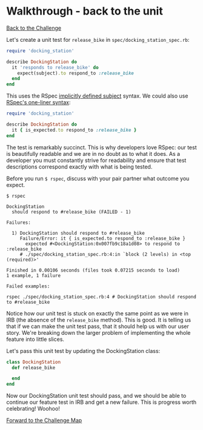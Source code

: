 # Walkthrough - back to the unit

[Back to the Challenge](../8_back_to_the_unit.md)

Let's create a unit test for `release_bike` in `spec/docking_station_spec.rb`:

```ruby
require 'docking_station'

describe DockingStation do
  it 'responds to release_bike' do
    expect(subject).to respond_to :release_bike
  end
end
```

This uses the RSpec [implicitly defined subject](http://www.relishapp.com/rspec/rspec-core/v/3-2/docs/subject/implicitly-defined-subject) syntax. We could also use [RSpec's one-liner syntax](https://www.relishapp.com/rspec/rspec-core/v/3-2/docs/subject/one-liner-syntax):

```ruby
require 'docking_station'

describe DockingStation do
  it { is_expected.to respond_to :release_bike }
end
```

The test is remarkably succinct.  This is why developers love RSpec: our test is beautifully readable and we are in no doubt as to what it does. As a developer you must constantly strive for readability and ensure that test descriptions correspond exactly with what is being tested.

Before you run `$ rspec`, discuss with your pair partner what outcome you expect.


```
$ rspec

DockingStation
  should respond to #release_bike (FAILED - 1)

Failures:

  1) DockingStation should respond to #release_bike
     Failure/Error: it { is_expected.to respond_to :release_bike }
       expected #<DockingStation:0x007fb9c18a1d08> to respond to :release_bike
     # ./spec/docking_station_spec.rb:4:in `block (2 levels) in <top (required)>'

Finished in 0.00106 seconds (files took 0.07215 seconds to load)
1 example, 1 failure

Failed examples:

rspec ./spec/docking_station_spec.rb:4 # DockingStation should respond to #release_bike
```

Notice how our unit test is stuck on exactly the same point as we were in IRB (the absence of the `release_bike` method). This is good.  It is telling us that if we can make the unit test pass, that it should help us with our user story.  We\'re breaking down the larger problem of implementing the whole feature into little slices.

Let's pass this unit test by updating the DockingStation class:

```ruby
class DockingStation
  def release_bike

  end
end
```

Now our DockingStation unit test should pass, and we should be able to continue our feature test in IRB and get a new failure.  This is progress worth celebrating!  Woohoo!

[Forward to the Challenge Map](../0_challenge_map.md)
